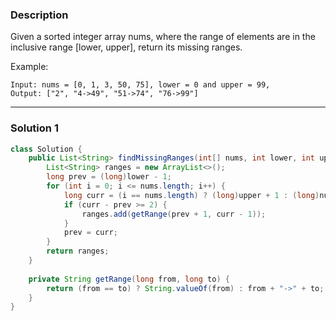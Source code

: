 ### Description ###
Given a sorted integer array nums, where the range of elements are in the inclusive range [lower, upper], return its missing ranges.

Example:
```
Input: nums = [0, 1, 3, 50, 75], lower = 0 and upper = 99,
Output: ["2", "4->49", "51->74", "76->99"]
```
---
### Solution 1 ###
```java
class Solution {
    public List<String> findMissingRanges(int[] nums, int lower, int upper) {
        List<String> ranges = new ArrayList<>();
        long prev = (long)lower - 1;
        for (int i = 0; i <= nums.length; i++) {
            long curr = (i == nums.length) ? (long)upper + 1 : (long)nums[i];
            if (curr - prev >= 2) {
                ranges.add(getRange(prev + 1, curr - 1));
            }
            prev = curr;
        }
        return ranges;
    }
    
    private String getRange(long from, long to) {
        return (from == to) ? String.valueOf(from) : from + "->" + to;
    }
}
```
